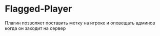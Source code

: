 # Flagged-Player
Плагин позволяет поставить метку на игроке и оповещать админов когда он заходит на сервер

